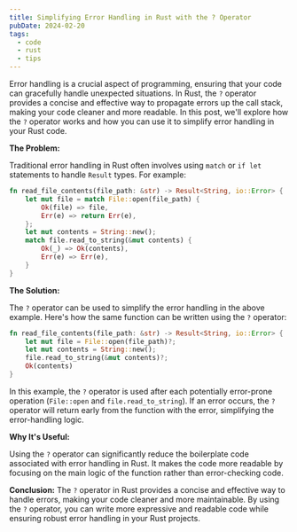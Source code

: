 ```yaml
---
title: Simplifying Error Handling in Rust with the ? Operator
pubDate: 2024-02-20
tags:
  - code
  - rust
  - tips
---
```


Error handling is a crucial aspect of programming, ensuring that your code can gracefully handle unexpected situations. In Rust, the `?` operator provides a concise and effective way to propagate errors up the call stack, making your code cleaner and more readable. In this post, we'll explore how the `?` operator works and how you can use it to simplify error handling in your Rust code.

**The Problem:**

Traditional error handling in Rust often involves using `match` or `if let` statements to handle `Result` types. For example:

```rust title="read_file.rs"
fn read_file_contents(file_path: &str) -> Result<String, io::Error> {
    let mut file = match File::open(file_path) {
        Ok(file) => file,
        Err(e) => return Err(e),
    };
    let mut contents = String::new();
    match file.read_to_string(&mut contents) {
        Ok(_) => Ok(contents),
        Err(e) => Err(e),
    }
}
```

**The Solution:**

The `?` operator can be used to simplify the error handling in the above example. Here's how the same function can be written using the `?` operator:

```rust title="read_file.rs"
fn read_file_contents(file_path: &str) -> Result<String, io::Error> {
    let mut file = File::open(file_path)?;
    let mut contents = String::new();
    file.read_to_string(&mut contents)?;
    Ok(contents)
}
```

In this example, the `?` operator is used after each potentially error-prone operation (`File::open` and `file.read_to_string`). If an error occurs, the `?` operator will return early from the function with the error, simplifying the error-handling logic.

**Why It's Useful:**

Using the `?` operator can significantly reduce the boilerplate code associated with error handling in Rust. It makes the code more readable by focusing on the main logic of the function rather than error-checking code.

**Conclusion:**
The `?` operator in Rust provides a concise and effective way to handle errors, making your code cleaner and more maintainable. By using the `?` operator, you can write more expressive and readable code while ensuring robust error handling in your Rust projects.

